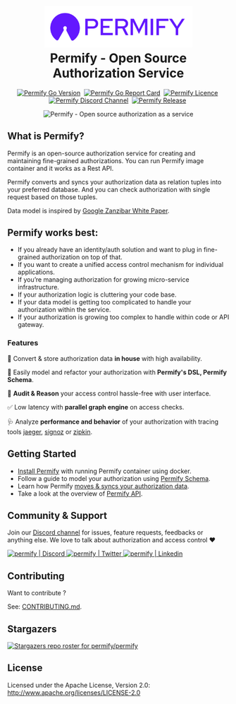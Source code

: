 
<h1 align="center">
    <img src="https://raw.githubusercontent.com/Permify/permify/master/assets/permify-logo.svg" alt="Permify logo" width="336px" /><br />
    Permify - Open Source Authorization Service
</h1>

<p align="center">
    <a href="https://github.com/Permify/permify" target="_blank"><img src="https://img.shields.io/github/go-mod/go-version/Permify/permify?style=for-the-badge&logo=go" alt="Permify Go Version" /></a>&nbsp;
    <a href="https://goreportcard.com/report/github.com/Permify/permify" target="_blank"><img src="https://goreportcard.com/badge/github.com/Permify/permify?style=for-the-badge&logo=go" alt="Permify Go Report Card" /></a>&nbsp;
    <a href="https://github.com/Permify/permify" target="_blank"><img src="https://img.shields.io/github/license/Permify/permify?style=for-the-badge" alt="Permify Licence" /></a>&nbsp;
    <a href="https://discord.gg/MJbUjwskdH" target="_blank"><img src="https://img.shields.io/discord/950799928047833088?style=for-the-badge&logo=discord&label=DISCORD" alt="Permify Discord Channel" /></a>&nbsp;
    <a href="https://github.com/Permify/permify/pkgs/container/permify" target="_blank"><img src="https://img.shields.io/github/v/release/permify/permify?include_prereleases&style=for-the-badge" alt="Permify Release" /></a>&nbsp;
</p>
<p align="center">
    <img src="https://raw.githubusercontent.com/Permify/permify/master/assets/permify-demo-github.gif" alt="Permify - Open source authorization as a service"  width="820px" />
</p>

## What is Permify?

Permify is an open-source authorization service for creating and maintaining fine-grained authorizations. You can run Permify image container and it works as a Rest API.

Permify converts and syncs your authorization data as relation tuples into your preferred database. And you can check authorization with single request based on those tuples.

Data model is inspired by [Google Zanzibar White Paper](https://storage.googleapis.com/pub-tools-public-publication-data/pdf/41f08f03da59f5518802898f68730e247e23c331.pdf).

## Permify works best:

- If you already have an identity/auth solution and want to plug in fine-grained authorization on top of that.
- If you want to create a unified access control mechanism for individual applications.
- If you’re managing authorization for growing micro-service infrastructure.
- If your authorization logic is cluttering your code base.
- If your data model is getting too complicated to handle your authorization within the service.
- If your authorization is growing too complex to handle within code or API gateway.

### Features

🔐 Convert & store authorization data **in house** with high availability.

🔮 Easily model and refactor your authorization with **Permify's DSL, Permify Schema**.

📝 **Audit & Reason** your access control hassle-free with user interface.

✅ Low latency with **parallel graph engine** on access checks.

🩺 Analyze **performance and behavior** of your authorization with tracing tools [jaeger], [signoz] or [zipkin].

[jaeger]: https://www.jaegertracing.io/
[signoz]: https://signoz.io/
[zipkin]: https://zipkin.io/

## Getting Started

- [Install Permify] with running Permify container using docker.
- Follow a guide to model your authorization using [Permify Schema].
- Learn how Permify [moves & syncs your authorization data].
- Take a look at the overview of [Permify API].

[Install Permify]: https://docs.permify.co/docs/installation
[Permify Schema]: https://docs.permify.co/docs/getting-started/modeling
[moves & syncs your authorization data]: https://docs.permify.co/docs/getting-started/sync-data
[Permify API]: https://docs.permify.co/docs/api-overview


## Community & Support
Join our [Discord channel](https://discord.gg/MJbUjwskdH) for issues, feature requests, feedbacks or anything else. We love to talk about authorization and access control :heart:

<p align="left">
<a href="https://discord.gg/MJbUjwskdH">
 <img alt="permify | Discord" width="50px" src="https://user-images.githubusercontent.com/34595361/178992169-fba31a7a-fa80-42ba-9d7f-46c9c0b5a9f8.png" />
</a>
<a href="https://twitter.com/GetPermify">
  <img alt="permify | Twitter" width="50px" src="https://user-images.githubusercontent.com/43545812/144034996-602b144a-16e1-41cc-99e7-c6040b20dcaf.png"/>
</a>
<a href="https://www.linkedin.com/company/permifyco">
  <img alt="permify | Linkedin" width="50px" src="https://user-images.githubusercontent.com/43545812/144035037-0f415fc7-9f96-4517-a370-ccc6e78a714b.png" />
</a>
</p>

## Contributing 
Want to contribute ? 

See: [CONTRIBUTING.md](https://github.com/Permify/permify/blob/master/CONTRIBUTING.md).

## Stargazers

[![Stargazers repo roster for permify/permify](https://reporoster.com/stars/permify/permify)](https://github.com/permify/permify/stargazers)

## License

Licensed under the Apache License, Version 2.0: http://www.apache.org/licenses/LICENSE-2.0
